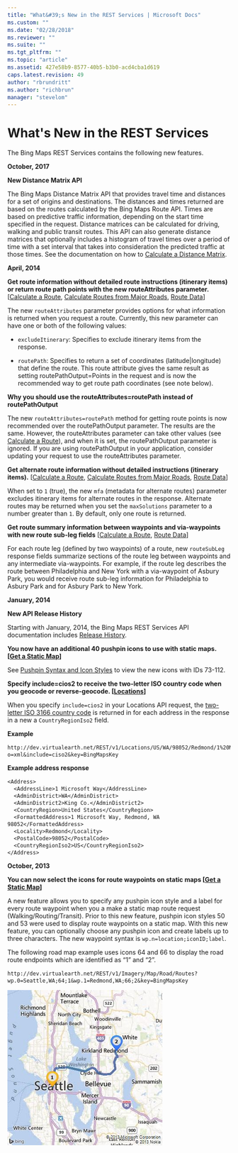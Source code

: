 ```yaml
---
title: "What&#39;s New in the REST Services | Microsoft Docs"
ms.custom: ""
ms.date: "02/28/2018"
ms.reviewer: ""
ms.suite: ""
ms.tgt_pltfrm: ""
ms.topic: "article"
ms.assetid: 427e58b9-8577-40b5-b3b0-acd4cba1d619
caps.latest.revision: 49
author: "rbrundritt"
ms.author: "richbrun"
manager: "stevelom"
---
```

# What&#39;s New in the REST Services
The Bing Maps REST Services contains the following new features.  
  
 **October, 2017**  
  
 **New Distance Matrix API**  
  
 The Bing Maps Distance Matrix API that provides travel time and distances for a set of origins and destinations. The distances and times returned are based on the routes calculated by the Bing Maps Route API. Times are based on predictive traffic information, depending on the start time specified in the request. Distance matrices can be calculated for driving, walking and public transit routes. This API can also generate distance matrices that optionally includes a histogram of travel times over a period of time with a set interval that takes into consideration the predicted traffic at those times. See the documentation on how to [Calculate a Distance Matrix](../rest-services/calculate-a-distance-matrix.md).  
  
 **April, 2014**  
  
 **Get route information without detailed route instructions (itinerary items) or return route path points with the new routeAttributes parameter.** [[Calculate a Route](../rest-services/calculate-a-route.md), [Calculate Routes from Major Roads](../rest-services/calculate-routes-from-major-roads.md), [Route Data](../rest-services/route-data.md)]  
  
 The new `routeAttributes` parameter provides options for what information is returned when you request a route. Currently, this new parameter can have one or both of the following values:  
  
-   `excludeItinerary`: Specifies to exclude itinerary items from the response.  
  
-   `routePath`: Specifies to return a set of coordinates (latitude&#124;longitude) that define the route. This route attribute gives the same result as setting routePathOutput=Points in the request and is now the recommended way to get route path coordinates (see note below).  
  
 **Why you should use the routeAttributes=routePath instead of routePathOutput**  
  
 The new `routeAttributes=routePath` method for getting route points is now recommended over the routePathOutput parameter. The results are the same. However, the routeAttributes parameter can take other values (see [Calculate a Route](../rest-services/calculate-a-route.md)), and when it is set, the routePathOutput parameter is ignored. If you are using routePathOutput in your application, consider updating your request to use the routeAttributes parameter.  
  
 **Get alternate route information without detailed instructions (itinerary items).** [[Calculate a Route](../rest-services/calculate-a-route.md), [Calculate Routes from Major Roads](../rest-services/calculate-routes-from-major-roads.md), [Route Data](../rest-services/route-data.md)]  
  
 When set to `1` (true), the new `mfa` (metadata for alternate routes) parameter excludes itinerary items for alternate routes in the response. Alternate routes may be returned when you set the `maxSolutions` parameter to a number greater than `1`. By default, only one route is returned.  
  
 **Get route summary information between waypoints and via-waypoints with new route sub-leg fields** [[Calculate a Route](../rest-services/calculate-a-route.md), [Route Data](../rest-services/route-data.md)]  
  
 For each route leg (defined by two waypoints) of a route, new `routeSubLeg` response fields summarize sections of the route leg between waypoints and any intermediate via-waypoints. For example, if the route leg describes the route between Philadelphia and New York with a via-waypoint of Asbury Park, you would receive route sub-leg information for Philadelphia to Asbury Park and for Asbury Park to New York.  
  
 **January, 2014**  
  
 **New API Release History**  
  
 Starting with January, 2014, the Bing Maps REST Services API documentation includes [Release History](../rest-services/release-history.md).  
  
 **You now have an additional 40 pushpin icons to use with static maps. [[Get a Static Map](../rest-services/get-a-static-map.md)]**  
  
 See [Pushpin Syntax and Icon Styles](../rest-services/pushpin-syntax-and-icon-styles.md) to view the new icons with IDs 73-112.  
  
 **Specify include=cios2 to receive the two-letter ISO country code when you geocode or reverse-geocode. [[Locations](../rest-services/locations-api.md)]**  
  
 When you specify `include=cios2` in your Locations API request, the [two-letter ISO 3166 country code](http://www.iso.org/iso/country_codes.htm) is returned in for each address in the response in a new a `CountryRegionIso2` field.  
  
 **Example**  
  
```  
http://dev.virtualearth.net/REST/v1/Locations/US/WA/98052/Redmond/1%20Microsoft%20Way?o=xml&include=ciso2&key=BingMapsKey  
```  
  
 **Example address response**  
  
```  
<Address>  
  <AddressLine>1 Microsoft Way</AddressLine>  
  <AdminDistrict>WA</AdminDistrict>  
  <AdminDistrict2>King Co.</AdminDistrict2>  
  <CountryRegion>United States</CountryRegion>  
  <FormattedAddress>1 Microsoft Way, Redmond, WA 98052</FormattedAddress>  
  <Locality>Redmond</Locality>  
  <PostalCode>98052</PostalCode>  
  <CountryRegionIso2>US</CountryRegionIso2>  
</Address>  
```  
  
 **October, 2013**  
  
 **You can now select the icons for route waypoints on static maps [[Get a Static Map](../rest-services/get-a-static-map.md)]**  
  
 A new feature allows you to specify any pushpin icon style and a label for every route waypoint when you a make a static map route request (Walking/Routing/Transit). Prior to this new feature, pushpin icon styles 50 and 53 were used to display route waypoints on a static map. With this new feature, you can optionally choose any pushpin icon and create labels up to three characters. The new waypoint syntax is `wp.n=location;iconID;label`.  
  
 The following road map example uses icons 64 and 66 to display the road route endpoints which are identified as “1” and “2”.  
  
```  
http://dev.virtualearth.net/REST/v1/Imagery/Map/Road/Routes?wp.0=Seattle,WA;64;1&wp.1=Redmond,WA;66;2&key=BingMapsKey  
```  
  
 ![Static map with route overlay](../rest-services/media/rest-routeonmapsimplesea2red.jpg "Static map with route overlay")